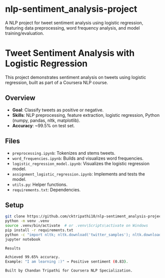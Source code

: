 # nlp-sentiment_analysis-project
A NLP project for tweet sentiment analysis using logistic regression, featuring data preprocessing, word frequency analysis, and model training/evaluation.

# Tweet Sentiment Analysis with Logistic Regression

This project demonstrates sentiment analysis on tweets using logistic regression, built as part of a Coursera NLP course.

## Overview
- **Goal**: Classify tweets as positive or negative.
- **Skills**: NLP preprocessing, feature extraction, logistic regression, Python (numpy, pandas, nltk, matplotlib).
- **Accuracy**: ~99.5% on test set.

## Files
- `preprocessing.ipynb`: Tokenizes and stems tweets.
- `word_frequencies.ipynb`: Builds and visualizes word frequencies.
- `logistic_regression_model.ipynb`: Visualizes the logistic regression model.
- `assignment_logistic_regression.ipynb`: Implements and tests the model.
- `utils.py`: Helper functions.
- `requirements.txt`: Dependencies.

## Setup
```bash
git clone https://github.com/cktripathi10/nlp-sentiment_analysis-project.git
python -m venv .venv
source .venv/bin/activate  # or .venv\Scripts\activate on Windows
pip install -r requirements.txt
python -c "import nltk; nltk.download('twitter_samples'); nltk.download('stopwords')"
jupyter notebook

Results

Achieved 99.65% accuracy.
Example: "I am learning :)" → Positive sentiment (0.83).

Built by Chandan Tripathi for Coursera NLP Specialization.